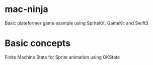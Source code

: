 # mac-ninja
Basic plateformer game example using SpriteKit, GameKit and Swift3

Basic concepts
==============
Finite Machine State for Sprite animation using GKState
